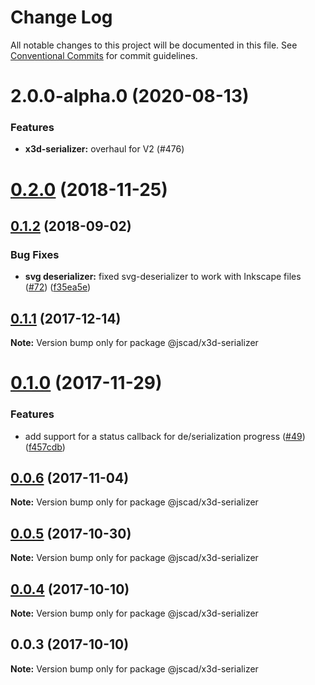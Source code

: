 # Change Log

All notable changes to this project will be documented in this file.
See [Conventional Commits](https://conventionalcommits.org) for commit guidelines.

# 2.0.0-alpha.0 (2020-08-13)


### Features

* **x3d-serializer:** overhaul for V2 (#476)





<a name="0.2.0"></a>
# [0.2.0](https://github.com/jscad/io/compare/@jscad/x3d-serializer@0.1.2...@jscad/x3d-serializer@0.2.0) (2018-11-25)



<a name="0.1.2"></a>
## [0.1.2](https://github.com/jscad/io/compare/@jscad/x3d-serializer@0.1.1...@jscad/x3d-serializer@0.1.2) (2018-09-02)


### Bug Fixes

* **svg deserializer:** fixed svg-deserializer to work with Inkscape files ([#72](https://github.com/jscad/io/issues/72)) ([f35ea5e](https://github.com/jscad/io/commit/f35ea5e))




<a name="0.1.1"></a>
## [0.1.1](https://github.com/jscad/io/compare/@jscad/x3d-serializer@0.1.0...@jscad/x3d-serializer@0.1.1) (2017-12-14)




**Note:** Version bump only for package @jscad/x3d-serializer

<a name="0.1.0"></a>
# [0.1.0](https://github.com/jscad/io/compare/@jscad/x3d-serializer@0.0.6...@jscad/x3d-serializer@0.1.0) (2017-11-29)


### Features

* add support for a status callback for de/serialization progress ([#49](https://github.com/jscad/io/issues/49)) ([f457cdb](https://github.com/jscad/io/commit/f457cdb))




<a name="0.0.6"></a>
## [0.0.6](https://github.com/jscad/io/compare/@jscad/x3d-serializer@0.0.5...@jscad/x3d-serializer@0.0.6) (2017-11-04)




**Note:** Version bump only for package @jscad/x3d-serializer

<a name="0.0.5"></a>
## [0.0.5](https://github.com/jscad/io/compare/@jscad/x3d-serializer@0.0.4...@jscad/x3d-serializer@0.0.5) (2017-10-30)




**Note:** Version bump only for package @jscad/x3d-serializer

<a name="0.0.4"></a>
## [0.0.4](https://github.com/jscad/io/compare/@jscad/x3d-serializer@0.0.3...@jscad/x3d-serializer@0.0.4) (2017-10-10)




**Note:** Version bump only for package @jscad/x3d-serializer

<a name="0.0.3"></a>
## 0.0.3 (2017-10-10)




**Note:** Version bump only for package @jscad/x3d-serializer
